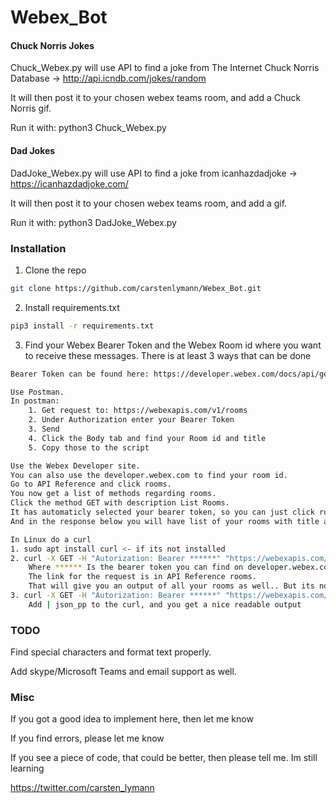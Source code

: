 # Webex_Bot

#### Chuck Norris Jokes
Chuck_Webex.py will use API to find a joke from The Internet Chuck Norris Database -> http://api.icndb.com/jokes/random

It will then post it to your chosen webex teams room, and add a Chuck Norris gif.

Run it with: python3 Chuck_Webex.py

#### Dad Jokes
DadJoke_Webex.py will use API to find a joke from icanhazdadjoke -> https://icanhazdadjoke.com/

It will then post it to your chosen webex teams room, and add a gif.

Run it with: python3 DadJoke_Webex.py


### Installation

1. Clone the repo
```sh
git clone https://github.com/carstenlymann/Webex_Bot.git
```

2. Install requirements.txt
```sh
pip3 install -r requirements.txt
```

3. Find your Webex Bearer Token and the Webex Room id where you want to receive these messages.
There is at least 3 ways that can be done
```sh
Bearer Token can be found here: https://developer.webex.com/docs/api/getting-started

Use Postman.
In postman:
	1. Get request to: https://webexapis.com/v1/rooms
	2. Under Authorization enter your Bearer Token
	3. Send
	4. Click the Body tab and find your Room id and title
	5. Copy those to the script

Use the Webex Developer site.
You can also use the developer.webex.com to find your room id.
Go to API Reference and click rooms.
You now get a list of methods regarding rooms.
Click the method GET with description List Rooms.
It has automaticly selected your bearer token, so you can just click run.
And in the response below you will have list of your rooms with title and id.

In Linux do a curl
1. sudo apt install curl <- if its not installed
2. curl -X GET -H "Autorization: Bearer ******" "https://webexapis.com/v1/rooms"
	Where ****** Is the bearer token you can find on developer.webex.com site
	The link for the request is in API Reference rooms.
	That will give you an output of all your rooms as well.. But its not easy to read..
3. curl -X GET -H "Autorization: Bearer ******" "https://webexapis.com/v1/rooms" | json_pp
	Add | json_pp to the curl, and you get a nice readable output
```

### TODO
Find special characters and format text properly.

Add skype/Microsoft Teams and email support as well.

### Misc
If you got a good idea to implement here, then let me know

If you find errors, please let me know

If you see a piece of code, that could be better, then please tell me. Im still learning

https://twitter.com/carsten_lymann
